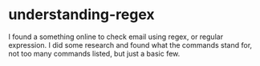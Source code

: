 # understanding-regex
I found a something online to check email using regex, or regular expression. I did some research and found what the commands stand for, not too many commands listed, but just a basic few.

